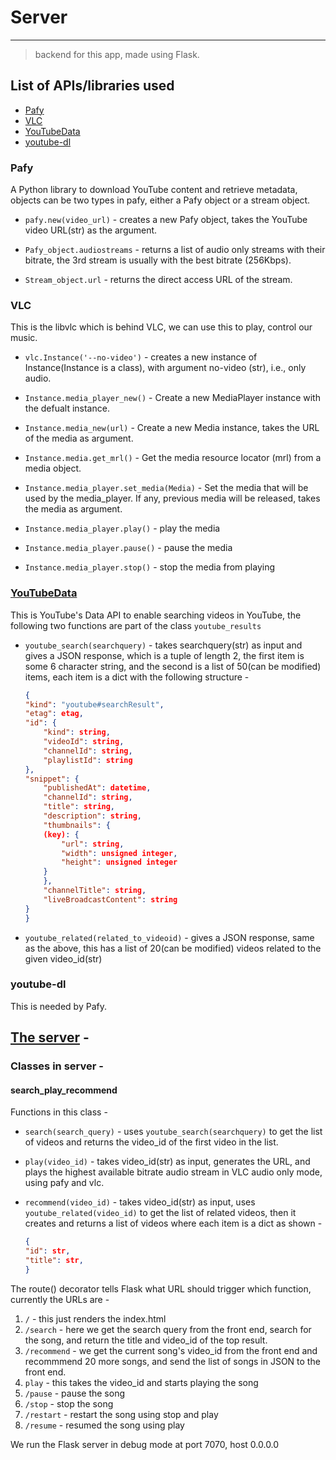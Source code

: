 # Server
---
>backend for this app, made using Flask.

## List of APIs/libraries used
- [Pafy](#Pafy)
- [VLC](#VLC)
- [YouTubeData](#YouTubeData)
- [youtube-dl](#youtube-dl)

### Pafy

A Python library to download YouTube content and retrieve metadata, objects can be two types in pafy, either a Pafy object or a stream object.

- `pafy.new(video_url)` - creates a new Pafy object, takes the YouTube video URL(str) as the         argument.

- `Pafy_object.audiostreams` - returns a list of audio only streams with their bitrate, the 3rd      stream is usually with the best bitrate (256Kbps).

- `Stream_object.url` - returns the direct access URL of the stream.


### VLC

This is the libvlc which is behind VLC, we can use this to play, control our music.

- `vlc.Instance('--no-video')` - creates a new instance of Instance(Instance is a class), with       argument no-video (str), i.e., only audio.

- `Instance.media_player_new()` - Create a new MediaPlayer instance with the defualt instance.

- `Instance.media_new(url)` - Create a new Media instance, takes the URL of the media as             argument.

- `Instance.media.get_mrl()` - Get the media resource locator (mrl) from a media object.

- `Instance.media_player.set_media(Media)` - Set the media that will be used by the media_player.    If any, previous media will be released, takes the media as argument.

- `Instance.media_player.play()` - play the media

- `Instance.media_player.pause()` - pause the media

- `Instance.media_player.stop()` - stop the media from playing


### [YouTubeData](../youtube_videos.py)

This is YouTube's Data API to enable searching videos in YouTube, the following two functions are part of the class `youtube_results`

- `youtube_search(searchquery)` - takes searchquery(str) as input and gives a JSON response,         which is a tuple of length 2, the first item is some 6 character string, and the second is a      list of 50(can be modified) items, each item is a dict with the following structure - 

    ```JSON
    {
    "kind": "youtube#searchResult",
    "etag": etag,
    "id": {
        "kind": string,
        "videoId": string,
        "channelId": string,
        "playlistId": string
    },
    "snippet": {
        "publishedAt": datetime,
        "channelId": string,
        "title": string,
        "description": string,
        "thumbnails": {
        (key): {
            "url": string,
            "width": unsigned integer,
            "height": unsigned integer
        }
        },
        "channelTitle": string,
        "liveBroadcastContent": string
    }
    }
    ```
- `youtube_related(related_to_videoid)` - gives a JSON response, same as the above, this has         a list of 20(can be modified) videos related to the given video_id(str)


### youtube-dl

This is needed by Pafy.



## [The server](../server.py) - 

### Classes in server - 

#### search_play_recommend

Functions in this class - 

- `search(search_query)` - uses `youtube_search(searchquery)` to get the list of videos and          returns the video_id of the first video in the list.

- `play(video_id)` - takes video_id(str) as input, generates the URL, and plays the highest          available bitrate audio stream in VLC audio only mode, using pafy and vlc.

- `recommend(video_id)` - takes video_id(str) as input, uses `youtube_related(video_id)` to get      the list of related videos, then it creates and returns a list of videos where each item is       a dict as shown -   

    ```JSON
    {
    "id": str,
    "title": str, 
    }
    ```


The route() decorator tells Flask what URL should trigger which function, currently the URLs are -

1. `/` - this just renders the index.html
2. `/search` - here we get the search query from the front end, search for the song, and return      the title and video_id of the top result.
3. `/recommend` - we get the current song's video_id from the front end and recommmend 20 more       songs, and send the list of songs in JSON to the front end.
4. `play` - this takes the video_id and starts playing the song
4. `/pause` - pause the song
5. `/stop` - stop the song
6. `/restart` - restart the song using stop and play
7. `/resume` - resumed the song using play

We run the Flask server in debug mode at port 7070, host 0.0.0.0





